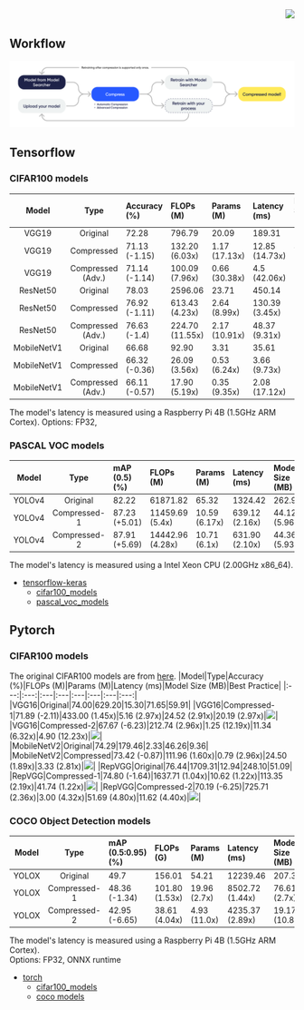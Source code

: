 <div align=right>
  <a href="https://hits.seeyoufarm.com"><img src="https://hits.seeyoufarm.com/api/count/incr/badge.svg?url=https%3A%2F%2Fgithub.com%2FNota-NetsPresso%2FNetsPresso-Model-Compressor-ModelZoo&count_bg=%23327EEA&title_bg=%23555555&icon=&icon_color=%231ABAFD&title=hits&edge_flat=false"/></a>
</div>

## Workflow

  <p align="center">
    <img src="/imgs/workflow-MC.png" alt="Workflow">
  </p>


## Tensorflow
### CIFAR100 models
|Model|Type|Accuracy (%)|FLOPs (M)|Params (M)|Latency (ms)|Model Size (MB)|Best Practice|
|:---:|:---:|:---|:---|:---|:---|:---|:---:|
|VGG19|Original|72.28|796.79|20.09|189.31|78.69|
|VGG19|Compressed|71.13 (-1.15)|132.20 (6.03x)|1.17 (17.13x)|12.85 (14.73x)|4.98 (15.80x)|[![](https://colab.research.google.com/assets/colab-badge.svg)](https://colab.research.google.com/github/Nota-NetsPresso/NetsPresso-CompressionToolkit-ModelZoo/blob/main/best_practices/tensorflow/cifar100_models/VGG19.ipynb)|
|VGG19|Compressed (Adv.)|71.14 (-1.14)|100.09 (7.96x)|0.66 (30.38x)|4.5 (42.06x)|5.68 (13.85x)||
|ResNet50|Original|78.03|2596.06|23.71|450.14|93.31|
|ResNet50|Compressed|76.92 (-1.11)|613.43 (4.23x)|2.64 (8.99x)|130.39 (3.45x)|9.83 (9.49x)|[![](https://colab.research.google.com/assets/colab-badge.svg)](https://colab.research.google.com/github/Nota-NetsPresso/NetsPresso-CompressionToolkit-ModelZoo/blob/main/best_practices/tensorflow/cifar100_models/ResNet50.ipynb)|
|ResNet50|Compressed (Adv.)|76.63 (-1.4)|224.70 (11.55x)|2.17 (10.91x)|48.37 (9.31x)|18.35 (5.09x)||
|MobileNetV1|Original|66.68|92.90|3.31|35.61|13.28|
|MobileNetV1|Compressed| 66.32 (-0.36)|26.09 (3.56x)| 0.53 (6.24x)|3.66 (9.73x)|2.38 (5.58x)|[![](https://colab.research.google.com/assets/colab-badge.svg)](https://colab.research.google.com/github/Nota-NetsPresso/NetsPresso-CompressionToolkit-ModelZoo/blob/main/best_practices/tensorflow/cifar100_models/MobileNetV1.ipynb)|
|MobileNetV1|Compressed (Adv.)|66.11 (-0.57)|17.90 (5.19x)|0.35 (9.35x)|2.08 (17.12x)|3.3 (4.02x)||

The model's latency is measured using a Raspberry Pi 4B (1.5GHz ARM Cortex).
Options: FP32, 

### PASCAL VOC models
|Model|Type|mAP (0.5) (%)|FLOPs (M)|Params (M)|Latency (ms)|Model Size (MB)|Best Practice|
|:---:|:---:|:---|:---|:---|:---|:---|:---:|
|YOLOv4|Original|82.22|61871.82|65.32|1324.42|262.90||
|YOLOv4|Compressed-1|87.23 (+5.01)|11459.69 (5.4x)|10.59 (6.17x)|639.12 (2.16x)|44.12 (5.96x)|[![](https://colab.research.google.com/assets/colab-badge.svg)](https://colab.research.google.com/github/Nota-NetsPresso/NetsPresso-CompressionToolkit-ModelZoo/blob/main/best_practices/tensorflow/pascal_voc_models/YOLOv4.ipynb)|
|YOLOv4|Compressed-2|87.91 (+5.69)|14442.96 (4.28x)|10.71 (6.1x)|631.90 (2.10x)|44.36 (5.93x)|[![](https://colab.research.google.com/assets/colab-badge.svg)](https://colab.research.google.com/github/Nota-NetsPresso/NetsPresso-CompressionToolkit-ModelZoo/blob/main/best_practices/tensorflow/pascal_voc_models/YOLOv4.ipynb)|

The model's latency is measured using a Intel Xeon CPU (2.00GHz x86_64).

- [tensorflow-keras](https://github.com/Nota-NetsPresso/NetsPresso-CompressionToolkit-ModelZoo/tree/main/best_practices/tensorflow/)
  - [cifar100_models](https://github.com/Nota-NetsPresso/NetsPresso-CompressionToolkit-ModelZoo/tree/main/best_practices/tensorflow/cifar100_models)
  - [pascal_voc_models](https://github.com/Nota-NetsPresso/NetsPresso-CompressionToolkit-ModelZoo/tree/main/best_practices/tensorflow/pascal_voc_models)


## Pytorch
### CIFAR100 models
The original CIFAR100 models are from [here](https://github.com/chenyaofo/pytorch-cifar-models). 
|Model|Type|Accuracy (%)|FLOPs (M)|Params (M)|Latency (ms)|Model Size (MB)|Best Practice|
|:---:|:---:|:---|:---|:---|:---|:---|:---:|
|VGG16|Original|74.00|629.20|15.30|71.65|59.91|
|VGG16|Compressed-1|71.89 (-2.11)|433.00 (1.45x)|5.16 (2.97x)|24.52 (2.91x)|20.19 (2.97x)|[![](https://colab.research.google.com/assets/colab-badge.svg)](https://colab.research.google.com/github/Nota-NetsPresso/NetsPresso-CompressionToolkit-ModelZoo/blob/main/best_practices/torch/cifar100_models/VGG16.ipynb)|
|VGG16|Compressed-2|67.67 (-6.23)|212.74 (2.96x)|1.25 (12.19x)|11.34 (6.32x)|4.90 (12.23x)|[![](https://colab.research.google.com/assets/colab-badge.svg)](https://colab.research.google.com/github/Nota-NetsPresso/NetsPresso-CompressionToolkit-ModelZoo/blob/main/best_practices/torch/cifar100_models/VGG16.ipynb)|
|MobileNetV2|Original|74.29|179.46|2.33|46.26|9.36|
|MobileNetV2|Compressed|73.42 (-0.87)|111.96 (1.60x)|0.79 (2.96x)|24.50 (1.89x)|3.33 (2.81x)|[![](https://colab.research.google.com/assets/colab-badge.svg)](https://colab.research.google.com/github/Nota-NetsPresso/NetsPresso-CompressionToolkit-ModelZoo/blob/main/best_practices/torch/cifar100_models/MobileNetV2.ipynb)|
|RepVGG|Original|76.44|1709.31|12.94|248.10|51.09|
|RepVGG|Compressed-1|74.80 (-1.64)|1637.71 (1.04x)|10.62 (1.22x)|113.35 (2.19x)|41.74 (1.22x)|[![](https://colab.research.google.com/assets/colab-badge.svg)](https://colab.research.google.com/github/Nota-NetsPresso/NetsPresso-CompressionToolkit-ModelZoo/blob/main/best_practices/torch/cifar100_models/RepVGG.ipynb)|
|RepVGG|Compressed-2|70.19 (-6.25)|725.71 (2.36x)|3.00 (4.32x)|51.69 (4.80x)|11.62 (4.40x)|[![](https://colab.research.google.com/assets/colab-badge.svg)](https://colab.research.google.com/github/Nota-NetsPresso/NetsPresso-CompressionToolkit-ModelZoo/blob/main/best_practices/torch/cifar100_models/RepVGG.ipynb)|

### COCO Object Detection models
|Model|Type|mAP (0.5:0.95) (%)|FLOPs (G)|Params (M)|Latency (ms)|Model Size (MB)|Best Practice|
|:---:|:---:|:---|:---|:---|:---|:---|:---:|
|YOLOX|Original|49.7|156.01|54.21|12239.46|207.37||
|YOLOX|Compressed-1|48.36 (-1.34)|101.80 (1.53x)|19.96 (2.7x)|8502.72 (1.44x)|76.61 (2.7x)|[![](https://colab.research.google.com/assets/colab-badge.svg)](https://colab.research.google.com/github/Nota-NetsPresso/NetsPresso-CompressionToolkit-ModelZoo/blob/main/best_practices/torch/coco_models/YOLOX/YOLOX.ipynb)|
|YOLOX|Compressed-2|42.95 (-6.65)|38.61 (4.04x)|4.93 (11.0x)|4235.37 (2.89x)|19.17 (10.80x)|[![](https://colab.research.google.com/assets/colab-badge.svg)](https://colab.research.google.com/github/Nota-NetsPresso/NetsPresso-CompressionToolkit-ModelZoo/blob/main/best_practices/torch/coco_models/YOLOX/YOLOX.ipynb)|


The model's latency is measured using a Raspberry Pi 4B (1.5GHz ARM Cortex).  
Options: FP32, ONNX runtime
- [torch](https://github.com/Nota-NetsPresso/NetsPresso-CompressionToolkit-ModelZoo/tree/main/best_practices/torch/)
  - [cifar100_models](https://github.com/Nota-NetsPresso/NetsPresso-CompressionToolkit-ModelZoo/tree/main/best_practices/torch/cifar100_models)
  - [coco models](https://github.com/Nota-NetsPresso/NetsPresso-CompressionToolkit-ModelZoo/tree/main/best_practices/torch/coco_models)
